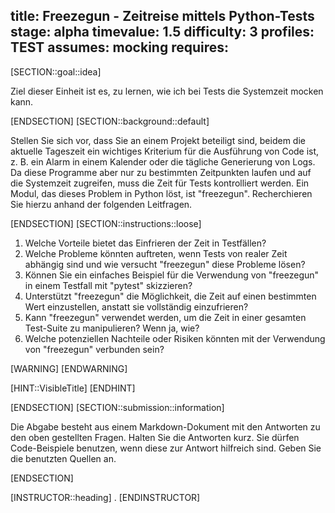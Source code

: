 title: Freezegun - Zeitreise mittels Python-Tests
stage: alpha
timevalue: 1.5
difficulty: 3
profiles: TEST
assumes: mocking
requires:
---
[SECTION::goal::idea]

Ziel dieser Einheit ist es, zu lernen, wie ich bei Tests die Systemzeit mocken kann.

[ENDSECTION]
[SECTION::background::default]

Stellen Sie sich vor, dass Sie an einem Projekt beteiligt sind, beidem die aktuelle Tageszeit ein
wichtiges Kriterium für die Ausführung von Code ist, z. B. ein Alarm in einem Kalender oder die
tägliche Generierung von Logs.
Da diese Programme aber nur zu bestimmten Zeitpunkten laufen und auf die Systemzeit zugreifen, muss
die Zeit für Tests kontrolliert werden.
Ein Modul, das dieses Problem in Python löst, ist "freezegun".
Recherchieren Sie hierzu anhand der folgenden Leitfragen.

[ENDSECTION]
[SECTION::instructions::loose]

1. Welche Vorteile bietet das Einfrieren der Zeit in Testfällen?
2. Welche Probleme könnten auftreten, wenn Tests von realer Zeit abhängig sind und wie versucht
   "freezegun" diese Probleme lösen?
3. Können Sie ein einfaches Beispiel für die Verwendung von "freezegun" in einem Testfall mit
   "pytest" skizzieren?
4. Unterstützt "freezegun" die Möglichkeit, die Zeit auf einen bestimmten Wert einzustellen, anstatt
   sie vollständig einzufrieren?
5. Kann "freezegun" verwendet werden, um die Zeit in einer gesamten Test-Suite zu manipulieren? Wenn
   ja, wie?
6. Welche potenziellen Nachteile oder Risiken könnten mit der Verwendung von "freezegun" verbunden
   sein?

[WARNING]
[ENDWARNING]

[HINT::VisibleTitle]
[ENDHINT]

[ENDSECTION]
[SECTION::submission::information]

Die Abgabe besteht aus einem Markdown-Dokument mit den Antworten zu den oben gestellten Fragen.
Halten Sie die Antworten kurz.
Sie dürfen Code-Beispiele benutzen, wenn diese zur Antwort hilfreich sind.
Geben Sie die benutzten Quellen an.

[ENDSECTION]

[INSTRUCTOR::heading]
.
[ENDINSTRUCTOR]
